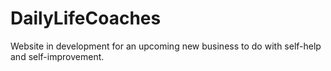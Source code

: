 # DailyLifeCoaches
Website in development for an upcoming new business to do with self-help and self-improvement.

